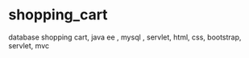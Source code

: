 # shopping_cart
database shopping cart, java ee , mysql , servlet, html, css, bootstrap, servlet, mvc
